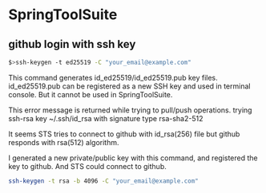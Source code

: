 # SpringToolSuite

## github login with ssh key

```bash
$>ssh-keygen -t ed25519 -C "your_email@example.com"
```
This command generates id_ed25519/id_ed25519.pub key files.
id_ed25519.pub can be registered as a new SSH key and used in terminal console. But it cannot be used in SpringToolSuite.

This error message is returned while trying to pull/push operations.
trying ssh-rsa key ~/.ssh/id_rsa with signature type rsa-sha2-512

It seems STS tries to connect to github with id_rsa(256) file but github responds with rsa(512) algorithm. 

I generated a new private/public key with this command, and registered the key to github. And STS could connect to github.
```bash
ssh-keygen -t rsa -b 4096 -C "your_email@example.com"
```
